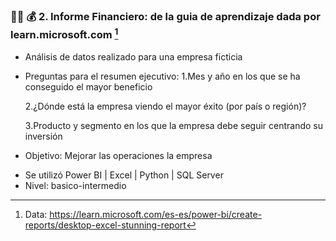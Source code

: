 ### 🍕💴 💰 2. Informe Financiero: de la guia de aprendizaje dada por learn.microsoft.com [^1] 

+ Análisis de datos realizado para una empresa ficticia 
+ Preguntas para el resumen ejecutivo: 
  1.Mes y año en los que se ha conseguido el mayor beneficio
  
  2.¿Dónde está la empresa viendo el mayor éxito (por país o región)?
 
  3.Producto y segmento en los que la empresa debe seguir centrando su inversión


+ Objetivo: Mejorar las operaciones la empresa


- Se utilizó  Power BI |  Excel  |  Python |  SQL Server
- Nivel: basico-intermedio








[^1]: Data: https://learn.microsoft.com/es-es/power-bi/create-reports/desktop-excel-stunning-report
